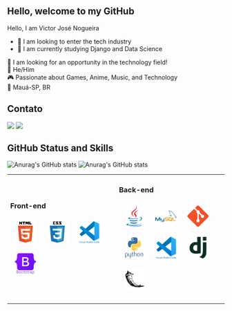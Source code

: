 <div>
    <h2>Hello, welcome to my GitHub</h2>
    <p>
<div>
Hello, I am Victor José Nogueira
    
- 👀 I am looking to enter the tech industry
- 🌱 I am currently studying Django and Data Science
</div>
        💼 I am looking for an opportunity in the technology field! <br>
        🧔 He/Him <br>
        🎮 Passionate about Games, Anime, Music, and Technology <br>
        🚩 Mauá-SP, BR
    </p>
</div>
<div>

## Contato
<a href = "mailto:victorvalim1@gmail.com"><img loading="lazy" src="https://img.shields.io/badge/Gmail-D14836?style=for-the-badge&logo=gmail&logoColor=white" target="_blank"></a>
<a href="https://www.linkedin.com/in/victor-nogueira-193a67256/" target="_blank"><img loading="lazy" src="https://img.shields.io/badge/-LinkedIn-%230077B5?style=for-the-badge&logo=linkedin&logoColor=white" target="_blank"></a>   

</div>

<div  style="align='center'">

## GitHub Status and Skills
![Anurag's GitHub stats](https://github-readme-stats.vercel.app/api?username=VictorJoseNogueira&show_icons=true&theme=chartreuse-dark&include_all_commits=true&count_private=true)
![Anurag's GitHub stats](https://github-readme-stats.vercel.app/api/top-langs/?username=VictorJoseNogueira&theme=chartreuse-dark&layout=compact&langs_count=16)


<table>
    <tr>
        <td width="50%">
            <div>
                <h3>Front-end</h3>
                <p>
                    <img style="margin: 10px" src="https://raw.githubusercontent.com/devicons/devicon/6910f0503efdd315c8f9b858234310c06e04d9c0/icons/html5/html5-original-wordmark.svg" alt="HTML5" height="50">
                    <img style="margin: 10px" src="https://raw.githubusercontent.com/devicons/devicon/6910f0503efdd315c8f9b858234310c06e04d9c0/icons/css3/css3-original-wordmark.svg" alt="CSS3" height="50">
                    <img style="margin: 10px" src="https://raw.githubusercontent.com/devicons/devicon/6910f0503efdd315c8f9b858234310c06e04d9c0/icons/vscode/vscode-original-wordmark.svg" alt="vscode" height="50">
                    <img style="margin: 10px" src="https://raw.githubusercontent.com/devicons/devicon/6910f0503efdd315c8f9b858234310c06e04d9c0/icons/bootstrap/bootstrap-original-wordmark.svg" alt="bootstrap" height="50">
                </p>
            </div>
        </td>
        <td width="50%">
            <div>
                <h3>Back-end</h3>
                <p>
                    <img style="margin: 10px" src="https://raw.githubusercontent.com/devicons/devicon/6910f0503efdd315c8f9b858234310c06e04d9c0/icons/java/java-original.svg" alt="java" height="50">
                    <img style="margin: 10px" src="https://raw.githubusercontent.com/devicons/devicon/6910f0503efdd315c8f9b858234310c06e04d9c0/icons/mysql/mysql-original-wordmark.svg" alt="mysql" height="50">
                    <img style="margin: 10px" src="https://raw.githubusercontent.com/devicons/devicon/6910f0503efdd315c8f9b858234310c06e04d9c0/icons/git/git-original.svg" alt="Git" height="50">  
                    <img style="margin: 10px" src="https://raw.githubusercontent.com/devicons/devicon/6910f0503efdd315c8f9b858234310c06e04d9c0/icons/python/python-original-wordmark.svg" alt="Python" height="50">
                    <img style="margin: 10px" src="https://raw.githubusercontent.com/devicons/devicon/6910f0503efdd315c8f9b858234310c06e04d9c0/icons/vscode/vscode-original-wordmark.svg" alt="vscode" height="50">
                    <img style="margin: 10px" src="https://raw.githubusercontent.com/devicons/devicon/refs/heads/master/icons/django/django-plain.svg" alt="django" height="50">
                    <img style="margin: 10px" src="https://raw.githubusercontent.com/devicons/devicon/refs/heads/master/icons/flask/flask-original.svg" alt="flask" height="50">
                </p>
            </div>
        </td>
    </tr>
</table>
</div>
</div>









